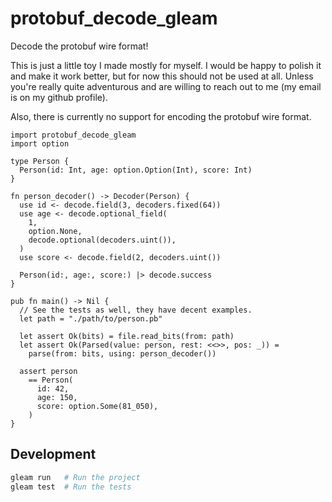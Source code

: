 # protobuf_decode_gleam

Decode the protobuf wire format!

This is just a little toy I made mostly for myself. I would be happy to
polish it and make it work better, but for now this should not be used at all.
Unless you're really quite adventurous and are willing to reach out to me (my
email is on my github profile).

Also, there is currently no support for encoding the protobuf wire format.
<!--
[![Package Version](https://img.shields.io/hexpm/v/protobuf_decode_gleam)](https://hex.pm/packages/protobuf_decode_gleam)
[![Hex Docs](https://img.shields.io/badge/hex-docs-ffaff3)](https://hexdocs.pm/protobuf_decode_gleam/)


```sh
gleam add protobuf_decode_gleam@1
```
-->
```gleam
import protobuf_decode_gleam
import option

type Person {
  Person(id: Int, age: option.Option(Int), score: Int)
}

fn person_decoder() -> Decoder(Person) {
  use id <- decode.field(3, decoders.fixed(64))
  use age <- decode.optional_field(
    1,
    option.None,
    decode.optional(decoders.uint()),
  )
  use score <- decode.field(2, decoders.uint())

  Person(id:, age:, score:) |> decode.success
}

pub fn main() -> Nil {
  // See the tests as well, they have decent examples.
  let path = "./path/to/person.pb"

  let assert Ok(bits) = file.read_bits(from: path)
  let assert Ok(Parsed(value: person, rest: <<>>, pos: _)) =
    parse(from: bits, using: person_decoder())

  assert person
    == Person(
      id: 42,
      age: 150,
      score: option.Some(81_050),
    )
}
```

<!--
Further documentation can be found at <https://hexdocs.pm/protobuf_decode_gleam>.
-->

## Development

```sh
gleam run   # Run the project
gleam test  # Run the tests
```
